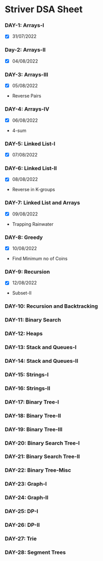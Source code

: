 # Striver DSA Sheet

### DAY-1: Arrays-I
- [x] 31/07/2022

### Day-2: Arrays-II
- [x] 04/08/2022

### DAY-3: Arrays-III
- [x] 05/08/2022
- Reverse Pairs

### DAY-4: Arrays-IV
- [x] 06/08/2022
- 4-sum

### DAY-5: Linked List-I
- [x] 07/08/2022

### DAY-6: Linked List-II
- [x] 08/08/2022
- Reverse in K-groups

### DAY-7: Linked List and Arrays
- [x] 09/08/2022
- Trapping Rainwater

### DAY-8: Greedy
- [x] 10/08/2022
- Find Minimum no of Coins

### DAY-9: Recursion
- [x] 12/08/2022
- Subset-II

### DAY-10: Recursion and Backtracking


### DAY-11: Binary Search


### DAY-12: Heaps
 

### DAY-13: Stack and Queues-I
 

### DAY-14: Stack and Queues-II


### DAY-15: Strings-I
 

### DAY-16: Strings-II


### DAY-17: Binary Tree-I


### DAY-18: Binary Tree-II


### DAY-19: Binary Tree-III


### DAY-20: Binary Search Tree-I


### DAY-21: Binary Search Tree-II


### DAY-22: Binary Tree-Misc


### DAY-23: Graph-I


### DAY-24: Graph-II


### DAY-25: DP-I


### DAY-26: DP-II


### DAY-27: Trie


### DAY-28: Segment Trees


